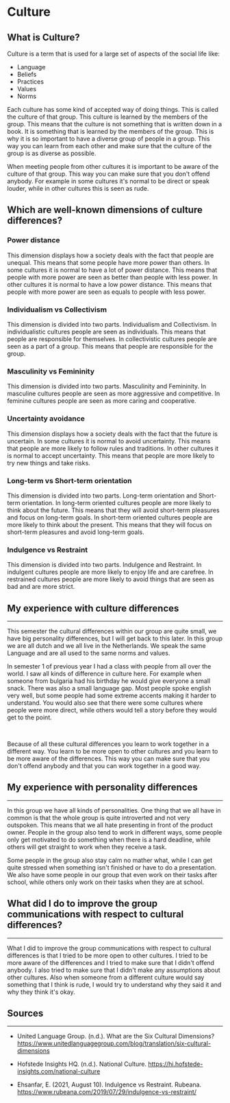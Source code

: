 # Culture

## What is Culture? 
Culture is a term that is used for a large set of aspects of the social life like:
- Language
- Beliefs
- Practices
- Values
- Norms

Each culture has some kind of accepted way of doing things. This is called the culture of that group. This culture is learned by the members of the group. This means that the culture is not something that is written down in a book. It is something that is learned by the members of the group. This is why it is so important to have a diverse group of people in a group. This way you can learn from each other and make sure that the culture of the group is as diverse as possible. 

When meeting people from other cultures it is important to be aware of the culture of that group. This way you can make sure that you don't offend anybody. For example in some cultures it's normal to be direct or speak louder, while in other cultures this is seen as rude.

## Which are well-known dimensions of culture differences?

### Power distance
This dimension displays how a society deals with the fact that people are unequal. This means that some people have more power than others. In some cultures it is normal to have a lot of power distance. This means that people with more power are seen as better than people with less power. In other cultures it is normal to have a low power distance. This means that people with more power are seen as equals to people with less power.

### Individualism vs Collectivism
This dimension is divided into two parts. Individualism and Collectivism. In individualistic cultures people are seen as individuals. This means that people are responsible for themselves. In collectivistic cultures people are seen as a part of a group. This means that people are responsible for the group. 

### Masculinity vs Femininity
This dimension is divided into two parts. Masculinity and Femininity. In masculine cultures people are seen as more aggressive and competitive. In feminine cultures people are seen as more caring and cooperative.

### Uncertainty avoidance
This dimension displays how a society deals with the fact that the future is uncertain. In some cultures it is normal to avoid uncertainty. This means that people are more likely to follow rules and traditions. In other cultures it is normal to accept uncertainty. This means that people are more likely to try new things and take risks.

### Long-term vs Short-term orientation
This dimension is divided into two parts. Long-term orientation and Short-term orientation. In long-term oriented cultures people are more likely to think about the future. This means that they will avoid short-term pleasures and focus on long-term goals. In short-term oriented cultures people are more likely to think about the present. This means that they will focus on short-term pleasures and avoid long-term goals.

### Indulgence vs Restraint
This dimension is divided into two parts. Indulgence and Restraint. In indulgent cultures people are more likely to enjoy life and are carefree. In restrained cultures people are more likely to avoid things that are seen as bad and are more strict.


## My experience with culture differences
<hr>
This semester the cultural differences within our group are quite small, we have big personality differences, but I will get back to this later. In this group we are all dutch and we all live in the Netherlands. We speak the same Language and are all used to the same norms and values. 

<br>

In semester 1 of previous year I had a class with people from all over the world. I saw all kinds of difference in culture here. For example when someone from bulgaria had his birthday he would give everyone a small snack. 
There was also a small language gap. Most people spoke english very well, but some people had some extreme accents making it harder to understand. You would also see that there were some cultures where people were more direct, while others would tell a story before they would get to the point. 

<br>

Because of all these cultural differences you learn to work together in a different way. You learn to be more open to other cultures and you learn to be more aware of the differences. This way you can make sure that you don't offend anybody and that you can work together in a good way.

## My experience with personality differences
<hr>
In this group we have all kinds of personalities. One thing that we all have in common is that the whole group is quite introverted and not very outspoken. This means that we all hate presenting in front of the product owner. People in the group also tend to work in different ways, some people only get motivated to do something when there is a hard deadline, while others will get straight to work when they receive a task.

Some people in the group also stay calm no mather what, while I can get quite stressed when something isn't finished or have to do a presentation. We also have some people in our group that even work on their tasks after school, while others only work on their tasks when they are at school.

## What did I do to improve the group communications with respect to cultural differences? 
<hr>
What I did to improve the group communications with respect to cultural differences is that I tried to be more open to other cultures. I tried to be more aware of the differences and I tried to make sure that I didn't offend anybody. I also tried to make sure that I didn't make any assumptions about other cultures. Also when someone from a different culture would say something that I think is rude, I would try to understand why they said it and why they think it's okay. 

## Sources

<hr>

* United Language Group. (n.d.). What are the Six Cultural Dimensions? https://www.unitedlanguagegroup.com/blog/translation/six-cultural-dimensions

* Hofstede Insights HQ. (n.d.). National Culture. https://hi.hofstede-insights.com/national-culture

* Ehsanfar, E. (2021, August 10). Indulgence vs Restraint. Rubeana. https://www.rubeana.com/2019/07/29/indulgence-vs-restraint/